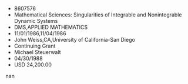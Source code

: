 
* 8607576
* Mathematical Sciences: Singularities of Integrable and Nonintegrable Dynamic Systems
* DMS,APPLIED MATHEMATICS
* 11/01/1986,11/04/1986
* John Weiss,CA,University of California-San Diego
* Continuing Grant
* Michael Steuerwalt
* 04/30/1988
* USD 24,200.00

nan
